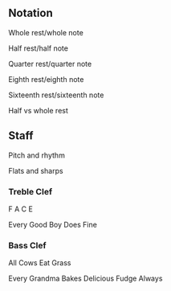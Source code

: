 ## Notation

Whole rest/whole note

Half rest/half note

Quarter rest/quarter note

Eighth rest/eighth note

Sixteenth rest/sixteenth note

Half vs whole rest

## Staff

Pitch and rhythm

Flats and sharps

### Treble Clef

F A C E

Every Good Boy Does Fine

### Bass Clef

All Cows Eat Grass

Every Grandma Bakes Delicious Fudge Always

